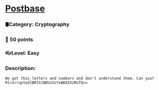 # [Postbase](https://cybertalents.com/challenges/cryptography/postbase)
### 🛢Category: Cryptography
### 🌟 50 points
### 👓Level: Easy
### Description:

```
We got this letters and numbers and don't understand them. Can you? R[corrupted]BR3tCNDUzXzYxWDdZXzRSfQ==
```


## 

```python

```
